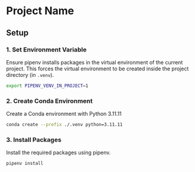 # Project Name

## Setup

### 1. Set Environment Variable
Ensure pipenv installs packages in the virtual environment of the current project. This forces the virtual environment to be created inside the project directory (in `.venv`).

```sh
export PIPENV_VENV_IN_PROJECT=1
```

### 2. Create Conda Environment
Create a Conda environment with Python 3.11.11

```sh
conda create --prefix ./.venv python=3.11.11
```

### 3. Install Packages
Install the required packages using pipenv.
```sh
pipenv install
```